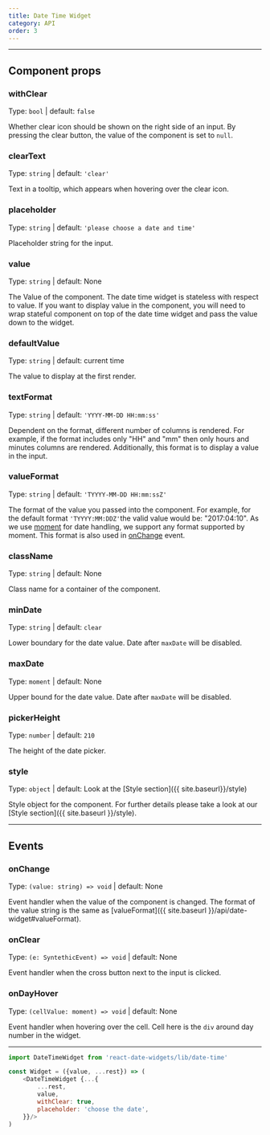```yaml
---
title: Date Time Widget
category: API
order: 3
---
```


<div id="date-time-widget-api"></div>
<script>
  window.renderDateTime('date-time-widget-api')
</script>

---

## Component props

### withClear
Type: `bool` | default: `false`

Whether clear icon should be shown on the right side of an input. By pressing the clear button, the value of the component is set to `null`.

### clearText
Type: `string` | default: `'clear'`

Text in a tooltip, which appears when hovering over the clear icon.

### placeholder
Type: `string` | default: `'please choose a date and time'`

Placeholder string for the input.

### value
Type: `string` | default: None

The Value of the component. The date time widget is stateless with respect to value. If you want to display value in the component, you will need to wrap stateful component on top of the date time widget and pass the value down to the widget.

### defaultValue
Type: `string` | default: current time

The value to display at the first render.

### textFormat
Type: `string` | default: `'YYYY-MM-DD HH:mm:ss'`

Dependent on the format, different number of columns is rendered. For example, if the format includes only "HH" and "mm" then only hours and minutes columns are rendered. Additionally, this format is to display a value in the input.

### valueFormat
Type: `string` | default: `'TYYYY-MM-DD HH:mm:ssZ'`

The format of the value you passed into the component. For example, for the default format `'TYYYY:MM:DDZ'`the valid value would be: "2017:04:10". As we use [moment](https://momentjs.com/docs/) for date handling, we support any format supported by moment. This format is also used in [onChange](#onChange) event.

### className
Type: `string` | default: None

Class name for a container of the component.

### minDate
Type: `string` | default: `clear`

Lower boundary for the date value. Date after `maxDate` will be disabled.

### maxDate
Type: `moment` | default: None

Upper bound for the date value. Date after `maxDate` will be disabled.

### pickerHeight
Type: `number` | default: `210`

The height of the date picker.

### style
Type: `object` | default: Look at the [Style section]({{ site.baseurl}}/style)

Style object for the component. For further details please take a look at our [Style section]({{ site.baseurl }}/style).

---

## Events

### onChange
Type: `(value: string) => void` | default: None

Event handler when the value of the component is changed. The format of the value string is the same as [valueFormat]({{ site.baseurl }}/api/date-widget#valueFormat).

### onClear
Type: `(e: SyntethicEvent) => void` | default: None

Event handler when the cross button next to the input is clicked.

### onDayHover
Type: `(cellValue: moment) => void` | default: None

Event handler when hovering over the cell. Cell here is the `div` around day number in the widget.

---


```js
import DateTimeWidget from 'react-date-widgets/lib/date-time'

const Widget = ({value, ...rest}) => (
	<DateTimeWidget {...{
		...rest,
		value,
		withClear: true,
		placeholder: 'choose the date',
	}}/>
)
```


<!-- onChange: PropTypes.func,
onClear(evt)
onDayHover(cellValue) -->

<!-- ## style
clearText: 'clear',
style: skin,
textFormat: 'YYYY/MM/DD',
valueFormat: 'TYYYY:MM:DDZ',

clearText: PropTypes.string,
value: PropTypes.string,
withClear: PropTypes.bool,
placeholder: PropTypes.string,
textFormat: PropTypes.string.isRequired,
valueFormat: PropTypes.string.isRequired,
style: PropTypes.object,
className: PropTypes.string,
onChange: PropTypes.func,
onClear(evt)
onDayHover(cellValue) -->
